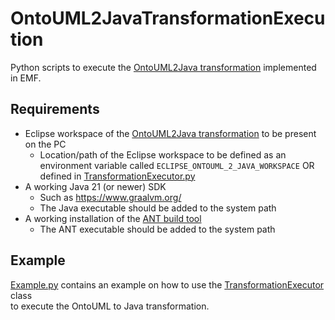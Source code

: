 # OntoUML2JavaTransformationExecution

Python scripts to execute the [OntoUML2Java transformation](https://github.com/GuusVink/ontouml-java-generation) implemented in EMF.

## Requirements
- Eclipse workspace of the [OntoUML2Java transformation](https://github.com/GuusVink/ontouml-java-generation) to be present on the PC
  - Location/path of the Eclipse workspace to be defined as an environment variable called `ECLIPSE_ONTOUML_2_JAVA_WORKSPACE` OR defined in [TransformationExecutor.py](TransformationExecutor.py)
- A working Java 21 (or newer) SDK
  - Such as https://www.graalvm.org/
  - The Java executable should be added to the system path
- A working installation of the [ANT build tool](https://ant.apache.org/)
  - The ANT executable should be added to the system path


## Example
[Example.py](Example.py) contains an example on how to use the [TransformationExecutor](TransformationExecutor.py) class\
to execute the OntoUML to Java transformation.
